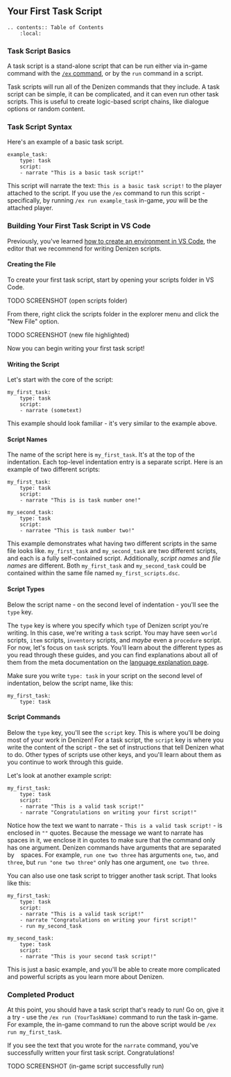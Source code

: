 Your First Task Script
----------------------

```eval_rst
.. contents:: Table of Contents
    :local:
```

### Task Script Basics

A task script is a stand-alone script that can be run either via in-game command with the [`/ex` command](/guides/first-steps/ex-command), or by the `run` command in a script.

Task scripts will run all of the Denizen commands that they include. A task script can be simple, it can be complicated, and it can even run other task scripts. This is useful to create logic-based script chains, like dialogue options or random content.

### Task Script Syntax

Here's an example of a basic task script.

```dscript_green
example_task:
    type: task
    script:
    - narrate "This is a basic task script!"
```

This script will narrate the text: `This is a basic task script!` to the player attached to the script. If you use the `/ex` command to run this script - specifically, by running `/ex run example_task` in-game, *you* will be the attached player.

### Building Your First Task Script in VS Code

Previously, you've learned [how to create an environment in VS Code](/guides/first-steps/script-editor), the editor that we recommend for writing Denizen scripts.

#### Creating the File

To create your first task script, start by opening your scripts folder in VS Code.

TODO SCREENSHOT (open scripts folder)

From there, right click the scripts folder in the explorer menu and click the "New File" option.

TODO SCREENSHOT (new file highlighted)

Now you can begin writing your first task script!

#### Writing the Script

Let's start with the core of the script:

```dscript_blue
my_first_task:
    type: task
    script:
    - narrate (sometext)
```

This example should look familiar - it's very similar to the example above.

#### Script Names

The name of the script here is `my_first_task`. It's at the top of the indentation. Each top-level indentation entry is a separate script. Here is an example of two different scripts:

```dscript_green
my_first_task:
    type: task
    script:
    - narrate "This is is task number one!"

my_second_task:
    type: task
    script:
    - narratee "This is task number two!"
```

This example demonstrates what having two different scripts in the same file looks like. `my_first_task` and `my_second_task` are two different scripts, and each is a fully self-contained script. Additionally, *script names* and *file names* are different. Both `my_first_task` and `my_second_task` could be contained within the same file named `my_first_scripts.dsc`.

#### Script Types

Below the script name - on the second level of indentation - you'll see the `type` key.

The `type` key is where you specify which `type` of Denizen script you're writing. In this case, we're writing a `task` script. You may have seen `world` scripts, `item` scripts, `inventory` scripts, and *maybe* even a `procedure` script. For now, let's focus on `task` scripts. You'll learn about the different types as you read through these guides, and you can find explanations about all of them from the meta documentation on the [language explanation page](https://one.denizenscript.com/denizen/lngs/container).

Make sure you write `type: task` in your script on the second level of indentation, below the script name, like this:

```dscript_blue
my_first_task:
    type: task
```

#### Script Commands

Below the `type` key, you'll see the `script` key. This is where you'll be doing most of your work in Denizen! For a task script, the `script` key is where you write the content of the script - the set of instructions that tell Denizen what to do. Other types of scripts use other keys, and you'll learn about them as you continue to work through this guide.

Let's look at another example script:

```dscript_green
my_first_task:
    type: task
    script:
    - narrate "This is a valid task script!"
    - narrate "Congratulations on writing your first script!"
```

Notice how the text we want to narrate - `This is a valid task script!` - is enclosed in `""` quotes. Because the message we want to narrate has ` ` spaces in it, we enclose it in quotes to make sure that the command only has one argument. Denizen commands have arguments that are separated by ` ` spaces. For example, `run one two three` has arguments `one`, `two`, and `three`, but `run "one two three"` only has one argument, `one two three`.

You can also use one task script to trigger another task script. That looks like this:

```dscript_green
my_first_task:
    type: task
    script:
    - narrate "This is a valid task script!"
    - narrate "Congratulations on writing your first script!"
    - run my_second_task
```

```dscript_green
my_second_task:
    type: task
    script:
    - narrate "This is your second task script!"
```

This is just a basic example, and you'll be able to create more complicated and powerful scripts as you learn more about Denizen.

### Completed Product

At this point, you should have a task script that's ready to run! Go on, give it a try - use the `/ex run (YourTaskName)` command to run the task in-game. For example, the in-game command to run the above script would be `/ex run my_first_task`.

If you see the text that you wrote for the `narrate` command, you've successfully written your first task script. Congratulations!

TODO SCREENSHOT (in-game script successfully run)
